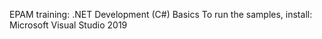 EPAM training: .NET Development (C#) Basics
To run the samples, install:
  Microsoft Visual Studio 2019
